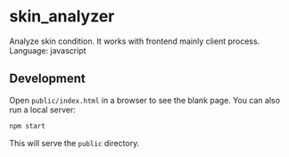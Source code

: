 # skin_analyzer

Analyze skin condition. It works with frontend mainly client process. Language: javascript

## Development

Open `public/index.html` in a browser to see the blank page.
You can also run a local server:

```bash
npm start
```

This will serve the `public` directory.
